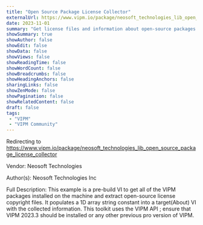 ```yaml
---
title: "Open Source Package License Collector"
externalUrl: https://www.vipm.io/package/neosoft_technologies_lib_open_source_package_license_collector
date: 2023-11-01
summary: "Get license files and information about open-source packages used in your LabVIEW development"
showSummary: true
showAuthor: false
showEdit: false
showData: false
showViews: false
showReadingTime: false
showWordCount: false
showBreadcrumbs: false
showHeadingAnchors: false
sharingLinks: false
showZenMode: false
showPagination: false
showRelatedContent: false
draft: false
tags:
 - "VIPM"
 - "VIPM Community"
---
```


Redirecting to https://www.vipm.io/package/neosoft_technologies_lib_open_source_package_license_collector

Vendor: Neosoft Technologies

Author(s): Neosoft Technologies Inc
 
Full Description:
This example is a pre-build VI to get all of the VIPM packages installed on the machine and extract open-source license copyright files. It populates a 1D array string constant into a target(About) VI with the collected information. This toolkit uses the VIPM API ; ensure that VIPM 2023.3 should be installed or any other previous pro version of VIPM.